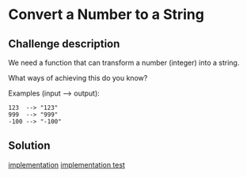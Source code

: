 # Convert a Number to a String


## Challenge description

We need a function that can transform a number (integer) into a string.

What ways of achieving this do you know?

Examples (input --> output):

```
123  --> "123"
999  --> "999"
-100 --> "-100"
```

## Solution

[implementation](app/src/main/java/com/gredi/kotlinchallenges/codewars/numberToString/NumberToString.kt)
[implementation test](app/src/test/java/com/gredi/kotlinchallenges/codewars/numberToString/NumberToStringTest.kt)
